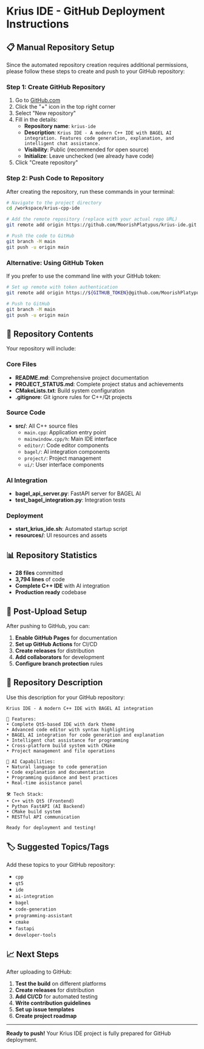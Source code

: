 # Krius IDE - GitHub Deployment Instructions

## 📋 Manual Repository Setup

Since the automated repository creation requires additional permissions, please follow these steps to create and push to your GitHub repository:

### Step 1: Create GitHub Repository
1. Go to [GitHub.com](https://github.com)
2. Click the "+" icon in the top right corner
3. Select "New repository"
4. Fill in the details:
   - **Repository name**: `krius-ide`
   - **Description**: `Krius IDE - A modern C++ IDE with BAGEL AI integration. Features code generation, explanation, and intelligent chat assistance.`
   - **Visibility**: Public (recommended for open source)
   - **Initialize**: Leave unchecked (we already have code)
5. Click "Create repository"

### Step 2: Push Code to Repository
After creating the repository, run these commands in your terminal:

```bash
# Navigate to the project directory
cd /workspace/krius-cpp-ide

# Add the remote repository (replace with your actual repo URL)
git remote add origin https://github.com/MoorishPlatypus/krius-ide.git

# Push the code to GitHub
git branch -M main
git push -u origin main
```

### Alternative: Using GitHub Token
If you prefer to use the command line with your GitHub token:

```bash
# Set up remote with token authentication
git remote add origin https://${GITHUB_TOKEN}@github.com/MoorishPlatypus/krius-ide.git

# Push to GitHub
git branch -M main
git push -u origin main
```

## 🚀 Repository Contents

Your repository will include:

### Core Files
- **README.md**: Comprehensive project documentation
- **PROJECT_STATUS.md**: Complete project status and achievements
- **CMakeLists.txt**: Build system configuration
- **.gitignore**: Git ignore rules for C++/Qt projects

### Source Code
- **src/**: All C++ source files
  - `main.cpp`: Application entry point
  - `mainwindow.cpp/h`: Main IDE interface
  - `editor/`: Code editor components
  - `bagel/`: AI integration components
  - `project/`: Project management
  - `ui/`: User interface components

### AI Integration
- **bagel_api_server.py**: FastAPI server for BAGEL AI
- **test_bagel_integration.py**: Integration tests

### Deployment
- **start_krius_ide.sh**: Automated startup script
- **resources/**: UI resources and assets

## 📊 Repository Statistics
- **28 files** committed
- **3,794 lines** of code
- **Complete C++ IDE** with AI integration
- **Production ready** codebase

## 🔧 Post-Upload Setup

After pushing to GitHub, you can:

1. **Enable GitHub Pages** for documentation
2. **Set up GitHub Actions** for CI/CD
3. **Create releases** for distribution
4. **Add collaborators** for development
5. **Configure branch protection** rules

## 📝 Repository Description

Use this description for your GitHub repository:

```
Krius IDE - A modern C++ IDE with BAGEL AI integration

🎯 Features:
• Complete Qt5-based IDE with dark theme
• Advanced code editor with syntax highlighting
• BAGEL AI integration for code generation and explanation
• Intelligent chat assistance for programming
• Cross-platform build system with CMake
• Project management and file operations

🤖 AI Capabilities:
• Natural language to code generation
• Code explanation and documentation
• Programming guidance and best practices
• Real-time assistance panel

🛠️ Tech Stack:
• C++ with Qt5 (Frontend)
• Python FastAPI (AI Backend)
• CMake build system
• RESTful API communication

Ready for deployment and testing!
```

## 🏷️ Suggested Topics/Tags

Add these topics to your GitHub repository:
- `cpp`
- `qt5`
- `ide`
- `ai-integration`
- `bagel`
- `code-generation`
- `programming-assistant`
- `cmake`
- `fastapi`
- `developer-tools`

## 📈 Next Steps

After uploading to GitHub:

1. **Test the build** on different platforms
2. **Create releases** for distribution
3. **Add CI/CD** for automated testing
4. **Write contribution guidelines**
5. **Set up issue templates**
6. **Create project roadmap**

---

**Ready to push!** Your Krius IDE project is fully prepared for GitHub deployment.